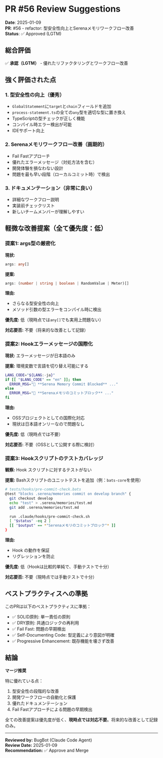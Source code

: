 # PR #56 Review Suggestions

**Date**: 2025-01-09  
**PR**: #56 - refactor: 型安全性向上とSerenaメモリワークフロー改善  
**Status**: ✅ Approved (LGTM)

## 総合評価

✅ **承認（LGTM）** - 優れたリファクタリングとワークフロー改善

## 強く評価された点

### 1. 型安全性の向上（優秀）

- `GlobalStatement`に`target`と`chain`フィールドを追加
- `process-statement.ts`の全ての`any`型を適切な型に置き換え
- TypeScriptの型チェックが正しく機能
- コンパイル時エラー検出が可能
- IDEサポート向上

### 2. Serenaメモリワークフロー改善（画期的）

- Fail Fastアプローチ
- 優れたエラーメッセージ（対処方法を含む）
- 開発体験を損なわない設計
- 問題を最も早い段階（ローカルコミット時）で検出

### 3. ドキュメンテーション（非常に良い）

- 詳細なワークフロー説明
- 実装前チェックリスト
- 新しいチームメンバーが理解しやすい

## 軽微な改善提案（全て優先度：低）

### 提案1: args型の厳密化

**現状:**
```typescript
args: any[]
```

**提案:**
```typescript
args: (number | string | boolean | RandomValue | Meter)[]
```

**理由:**
- さらなる型安全性の向上
- メソッド引数の型エラーをコンパイル時に検出

**優先度:** 低（現時点では`any[]`でも実用上問題ない）

**対応要否:** 不要（将来的な改善として記録）

### 提案2: Hookエラーメッセージの国際化

**現状:** エラーメッセージが日本語のみ

**提案:** 環境変数で言語を切り替え可能にする

```bash
LANG_CODE="${LANG:-ja}"
if [[ "$LANG_CODE" == "en" ]]; then
  ERROR_MSG="🚫 **Serena Memory Commit Blocked** ..."
else
  ERROR_MSG="🚫 **Serenaメモリのコミットブロック** ..."
fi
```

**理由:**
- OSSプロジェクトとしての国際化対応
- 現状は日本語オンリーなので問題なし

**優先度:** 低（現時点では不要）

**対応要否:** 不要（OSSとして公開する際に検討）

### 提案3: Hookスクリプトのテストカバレッジ

**観察:** Hook スクリプトに対するテストがない

**提案:** Bashスクリプトのユニットテストを追加（例：`bats-core`を使用）

```bash
# tests/hooks/pre-commit-check.bats
@test "blocks .serena/memories commit on develop branch" {
  git checkout develop
  echo "test" > .serena/memories/test.md
  git add .serena/memories/test.md
  
  run .claude/hooks/pre-commit-check.sh
  [ "$status" -eq 2 ]
  [[ "$output" == *"Serenaメモリのコミットブロック"* ]]
}
```

**理由:**
- Hook の動作を保証
- リグレッションを防止

**優先度:** 低（Hookは比較的単純で、手動テストで十分）

**対応要否:** 不要（現時点では手動テストで十分）

## ベストプラクティスへの準拠

このPRは以下のベストプラクティスに準拠：

- ✅ SOLID原則: 単一責任の原則
- ✅ DRY原則: 共通ロジックの再利用
- ✅ Fail Fast: 問題の早期検出
- ✅ Self-Documenting Code: 型定義により意図が明確
- ✅ Progressive Enhancement: 既存機能を壊さず改善

## 結論

**マージ推奨**

特に優れている点：
1. 型安全性の段階的な改善
2. 開発ワークフローの自動化と保護
3. 優れたドキュメンテーション
4. Fail Fastアプローチによる問題の早期検出

全ての改善提案は優先度が低く、**現時点では対応不要**。将来的な改善として記録のみ。

---

**Reviewed by:** BugBot (Claude Code Agent)  
**Review Date:** 2025-01-09  
**Recommendation:** ✅ Approve and Merge
